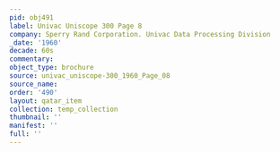 ```yaml
---
pid: obj491
label: Univac Uniscope 300 Page 8
company: Sperry Rand Corporation. Univac Data Processing Division
_date: '1960'
decade: 60s
commentary: 
object_type: brochure
source: univac_uniscope-300_1960_Page_08
source_name: 
order: '490'
layout: qatar_item
collection: temp_collection
thumbnail: ''
manifest: ''
full: ''
---
```

